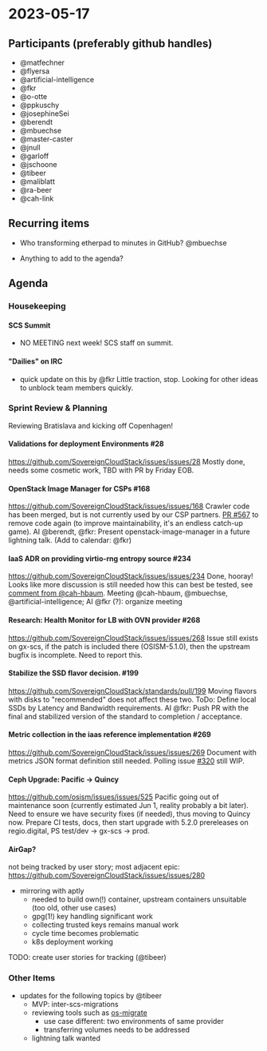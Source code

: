 # 2023-05-17

## Participants (preferably github handles)

- @matfechner
- @flyersa
- @artificial-intelligence
- @fkr
- @o-otte
- @ppkuschy
- @josephineSei
- @berendt
- @mbuechse
- @master-caster
- @jnull
- @garloff
- @jschoone
- @tibeer
- @maliblatt
- @ra-beer
- @cah-link

## Recurring items

- Who transforming etherpad to minutes in GitHub?
@mbuechse
  
- Anything to add to the agenda?

## Agenda

### Housekeeping

#### SCS Summit

- NO MEETING next week!
  SCS staff on summit.

#### "Dailies" on IRC

- quick update on this by @fkr
  Little traction, stop.
  Looking for other ideas to unblock team members quickly.

### Sprint Review & Planning

Reviewing Bratislava and kicking off Copenhagen!

#### Validations for deployment Environments #28

<https://github.com/SovereignCloudStack/issues/issues/28>
Mostly done, needs some cosmetic work, TBD with PR by Friday EOB.

#### OpenStack Image Manager for CSPs #168

<https://github.com/SovereignCloudStack/issues/issues/168>
Crawler code has been merged, but is not currently used by our CSP partners. [PR #567](https://github.com/osism/openstack-image-manager/pull/567) to remove code again (to improve maintainability, it's an endless catch-up game). AI @berendt, @fkr: Present openstack-image-manager in a future lightning talk. (Add to calendar: @fkr)

#### IaaS ADR on providing virtio-rng entropy source #234
<https://github.com/SovereignCloudStack/issues/issues/234>
Done, hooray!
Looks like more discussion is still needed how this can best be tested, see [comment from @cah-hbaum](https://github.com/SovereignCloudStack/standards/issues/268#issuecomment-1540224051). Meeting @cah-hbaum, @mbuechse, @artificial-intelligence; AI @fkr (?): organize meeting

#### Research: Health Monitor for LB with OVN provider #268
<https://github.com/SovereignCloudStack/issues/issues/268>
Issue still exists on gx-scs, if the patch is included there (OSISM-5.1.0), then the upstream bugfix is incomplete. Need to report this.

#### Stabilize the SSD flavor decision. #199
<https://github.com/SovereignCloudStack/standards/pull/199>
Moving flavors with disks to "recommended" does not affect these two.
ToDo: Define local SSDs by Latency and Bandwidth requirements.
AI @fkr: Push PR with the final and stabilized version of the standard to completion / acceptance.

#### Metric collection in the iaas reference implementation #269
<https://github.com/SovereignCloudStack/issues/issues/269>
Document with metrics JSON format definition still needed.
Polling issue [#320](https://github.com/SovereignCloudStack/issues/issues/320) still WIP.

#### Ceph Upgrade: Pacific -> Quincy
<https://github.com/osism/issues/issues/525>
Pacific going out of maintenance soon (currently estimated Jun 1, reality probably a bit later).
Need to ensure we have security fixes (if needed), thus moving to Quincy now.
Prepare CI tests, docs, then start upgrade with 5.2.0 prereleases on regio.digital, PS test/dev -> gx-scs -> prod.

#### AirGap?

not being tracked by user story; most adjacent epic: <https://github.com/SovereignCloudStack/issues/issues/280>

- mirroring with aptly
  - needed to build own(!) container, upstream containers unsuitable (too old, other use cases)
  - gpg(1!) key handling significant work
  - collecting trusted keys remains manual work
  - cycle time becomes problematic
  - k8s deployment working

TODO: create user stories for tracking (@tibeer)

### Other Items

- updates for the following topics by @tibeer
  - MVP: inter-scs-migrations
  - reviewing tools such as [os-migrate](https://github.com/os-migrate/os-migrate)
    - use case different: two environments of same provider
    - transferring volumes needs to be addressed
  - lightning talk wanted
